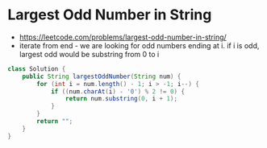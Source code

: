 # Largest Odd Number in String

- https://leetcode.com/problems/largest-odd-number-in-string/
- iterate from end - we are looking for odd numbers ending at i. if i is odd, largest odd would be substring from 0 to i

```java
class Solution {
    public String largestOddNumber(String num) {
        for (int i = num.length() - 1; i > -1; i--) {
            if ((num.charAt(i) - '0') % 2 != 0) {
                return num.substring(0, i + 1);
            }
        }
        return "";
    }
}
```
